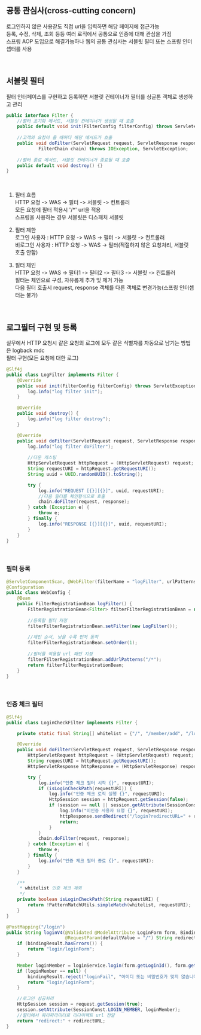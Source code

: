 ## 공통 관심사(cross-cutting concern)
로그인하지 않은 사용잗도 직접 url을 입력하면 해당 페이지에 접근가능  
등록, 수정, 삭제, 조회 등등 여러 로직에서 공통으로 인증에 대해 관심을 가짐  
스프링 AOP 도입으로 해결가능하나 웹의 공통 관심사는 서블릿 필터 또는 스프링 인터셉터를 사용  

<br>

## 서블릿 필터
필터 인터페이스를 구현하고 등록하면 서블릿 컨테이너가 필터를 싱글톤 객체로 생성하고 관리

````java
public interface Filter {
    //필터 초기화 메서드, 서블릿 컨테이너가 생성될 때 호출
    public default void init(FilterConfig filterConfig) throws Servlet#Exception {}
    
    //고객의 요청이 올 때마다 해당 메서드가 호출
    public void doFilter(ServletRequest request, ServletResponse response, 
            FilterChain chain) throws IOException, ServletException;
    
    //필터 종료 메서드, 서블릿 컨테이너가 종료될 때 호출
    public default void destroy() {}
}
````

<br>

1. 필터 흐름  
    HTTP 요청 -&gt; WAS -&gt; 필터 -&gt; 서블릿 -&gt; 컨트롤러  
    모든 요청에 필터 적용시 '/*' url을 적용  
    스프링을 사용하는 경우 서블릿은 디스패처 서블릿  
  
2. 필터 제한  
    로그인 사용자 : HTTP 요청 -&gt; WAS -&gt; 필터 -&gt; 서블릿 -&gt; 컨트롤러   
    비로그인 사용자 : HTTP 요청 -&gt; WAS -&gt; 필터(적절하지 않은 요청처리, 서블릿 호출 안함)  

3. 필터 체인  
    HTTP 요청 -&gt; WAS -&gt; 필터1 -&gt; 필터2 -&gt; 필터3 -&gt; 서블릿 -&gt; 컨트롤러  
    필터는 체인으로 구성, 자유롭게 추가 및 제거 가능  
    다음 필터 호출시 request, response 객체를 다른 객체로 변경가능(스프링 인터셉터는 불가)  

<br>
    
## 로그필터 구현 및 등록
실무에서 HTTP 요청시 같은 요청의 로그에 모두 같은 식별자를 자동으로 남기는 방법은 logback mdc  
필터 구현(모든 요청에 대한 로그)  

````java
@Slf4j
public class LogFilter implements Filter {
    @Override
    public void init(FilterConfig filterConfig) throws ServletException {
        log.info("log filter init");
    }

    @Override
    public void destroy() {
        log.info("log filter destroy");
    }

    @Override
    public void doFilter(ServletRequest request, ServletResponse response, FilterChain chain) throws IOException, ServletException {
        log.info("log filter doFilter");
        
        //다운 캐스팅
        HttpServletRequest httpRequest = (HttpServletRequest) request;
        String requestURI = httpRequest.getRequestURI();
        String uuid = UUID.randomUUID().toString();

        try {
            log.info("REQUEST [{}][{}]", uuid, requestURI);
            //다음 필터를 체인형식으로 호출
            chain.doFilter(request, response);
        } catch (Exception e) {
            throw e;
        } finally {
            log.info("RESPONSE [{}][{}]", uuid, requestURI);
        }
    }
}
````

<br>

### 필터 등록
````java
@ServletComponentScan, @WebFilter(filterName = "logFilter", urlPatterns = "/*")로 지정가능하나 순서 지정불가
@Configuration
public class WebConfig {
    @Bean
    public FilterRegistrationBean logFilter() {
        FilterRegistrationBean<Filter> filterFilterRegistrationBean = new FilterRegistrationBean<>();
        
        //등록할 필터 지정
        filterFilterRegistrationBean.setFilter(new LogFilter());
        
        //체인 순서, 낮을 수록 먼저 동작
        filterFilterRegistrationBean.setOrder(1);
        
        //필터를 적용할 url 패턴 지정
        filterFilterRegistrationBean.addUrlPatterns("/*");
        return filterFilterRegistrationBean;
    }
}
````

<br>

### 인증 체크 필터
````java
@Slf4j
public class LoginCheckFilter implements Filter {

    private static final String[] whitelist = {"/", "/member/add", "/login", "/logout", "/css/*"};

    @Override
    public void doFilter(ServletRequest request, ServletResponse response, FilterChain chain) throws IOException, ServletException {
        HttpServletRequest httpRequest = (HttpServletRequest) request;
        String requestURI = httpRequest.getRequestURI();
        HttpServletResponse httpResponse = (HttpServletResponse) response;

        try {
            log.info("인증 체크 필터 시작 {}", requestURI);
            if (isLoginCheckPath(requestURI)) {
                log.info("인증 체크 로직 실행 {}", requestURI);
                HttpSession session = httpRequest.getSession(false);
                if (session == null || session.getAttribute(SessionConst.LOGIN_MEMBER) == null) {
                    log.info("미인증 사용자 요청 {}", requestURI);
                    httpResponse.sendRedirect("/login?redirectURL=" + requestURI);
                    return;
                }
            }
            chain.doFilter(request, response);
        } catch (Exception e) {
            throw e;
        } finally {
            log.info("인증 체크 필터 종료 {}", requestURI);
        }
    }

    /**
     * whitelist 인증 체크 제외
     */
    private boolean isLoginCheckPath(String requestURI) {
        return !PatternMatchUtils.simpleMatch(whitelist, requestURI);
    }
}

@PostMapping("/login")
public String loginV4(@Validated @ModelAttribute LoginForm form, BindingResult bindingResult,
                      @RequestParam(defaultValue = "/") String redirectURL, HttpServletRequest request) {
    if (bindingResult.hasErrors()) {
        return "login/loginForm";
    }

    Member loginMember = loginService.login(form.getLoginId(), form.getPassword());
    if (loginMember == null) {
        bindingResult.reject("loginFail", "아이디 또는 비밀번호가 맞지 않습니다.");
        return "login/loginForm";
    }

    //로그인 성공처리
    HttpSession session = request.getSession(true);
    session.setAttribute(SessionConst.LOGIN_MEMBER, loginMember);
    //필터에서 쿼리파라미터로 리다이렉트 url 전달
    return "redirect:" + redirectURL;
}
````


